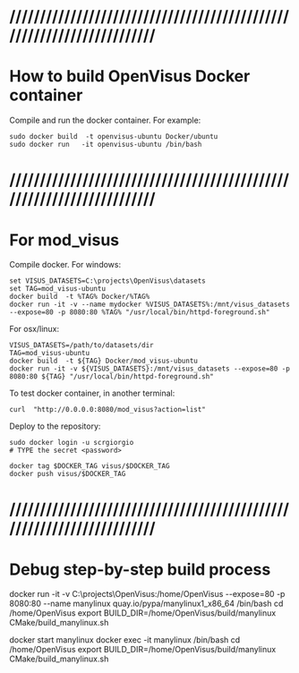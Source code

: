 # //////////////////////////////////////////////////////////////////////
# How to build OpenVisus Docker container

Compile and run the docker container. 
For example:

```
sudo docker build  -t openvisus-ubuntu Docker/ubuntu
sudo docker run   -it openvisus-ubuntu /bin/bash 
```

# //////////////////////////////////////////////////////////////////////
# For mod_visus 

Compile docker. For windows:

```
set VISUS_DATASETS=C:\projects\OpenVisus\datasets
set TAG=mod_visus-ubuntu
docker build  -t %TAG% Docker/%TAG%
docker run -it -v --name mydocker %VISUS_DATASETS%:/mnt/visus_datasets --expose=80 -p 8080:80 %TAG% "/usr/local/bin/httpd-foreground.sh"

```

For osx/linux:

```
VISUS_DATASETS=/path/to/datasets/dir
TAG=mod_visus-ubuntu
docker build  -t ${TAG} Docker/mod_visus-ubuntu
docker run -it -v ${VISUS_DATASETS}:/mnt/visus_datasets --expose=80 -p 8080:80 ${TAG} "/usr/local/bin/httpd-foreground.sh"
```

To test docker container, in another terminal:

```
curl  "http://0.0.0.0:8080/mod_visus?action=list"
```

Deploy to the repository:

```
sudo docker login -u scrgiorgio
# TYPE the secret <password>

docker tag $DOCKER_TAG visus/$DOCKER_TAG
docker push visus/$DOCKER_TAG
```

# //////////////////////////////////////////////////////////////////////
# Debug step-by-step build process

docker run -it -v C:\projects\OpenVisus:/home/OpenVisus --expose=80 -p 8080:80  --name manylinux quay.io/pypa/manylinux1_x86_64 /bin/bash
cd /home/OpenVisus
export BUILD_DIR=/home/OpenVisus/build/manylinux
CMake/build_manylinux.sh

docker start manylinux
docker exec -it  manylinux /bin/bash
cd /home/OpenVisus
export BUILD_DIR=/home/OpenVisus/build/manylinux
CMake/build_manylinux.sh